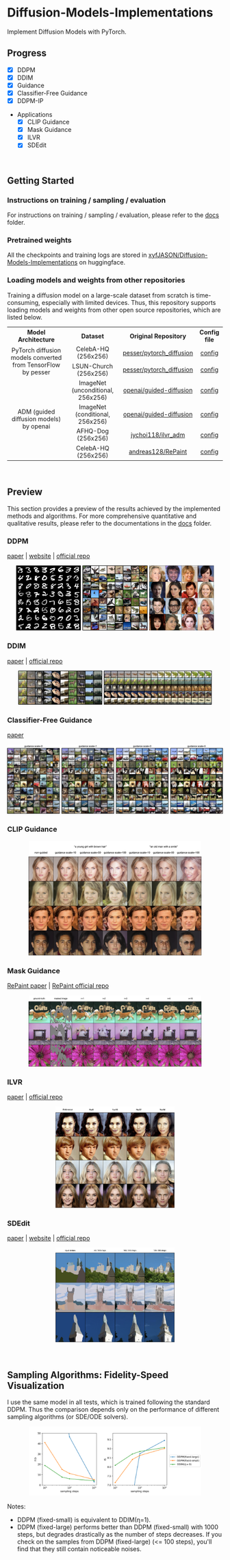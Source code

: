 # Diffusion-Models-Implementations

Implement Diffusion Models with PyTorch.



## Progress

- [x] DDPM
- [x] DDIM
- [x] Guidance
- [x] Classifier-Free Guidance
- [x] DDPM-IP
- Applications
  - [x] CLIP Guidance
  - [x] Mask Guidance
  - [x] ILVR
  - [x] SDEdit

<br/>



## Getting Started



### Instructions on training / sampling / evaluation

For instructions on training / sampling / evaluation, please refer to the [docs](./docs) folder.



### Pretrained weights

All the checkpoints and training logs are stored in [xyfJASON/Diffusion-Models-Implementations](https://huggingface.co/xyfJASON/Diffusion-Models-Implementations/tree/main) on huggingface.



### Loading models and weights from other repositories

Training a diffusion model on a large-scale dataset from scratch is time-consuming, especially with limited devices. Thus, this repository supports loading models and weights from other open source repositories, which are listed below.

<table style="text-align: center">
    <tr>
        <th>Model Architecture</th>
        <th>Dataset</th>
        <th>Original Repository</th>
        <th>Config file</th>
    </tr>
    <tr>
        <td rowspan="2">PyTorch diffusion models converted from TensorFlow by pesser</td>
        <td>CelebA-HQ (256x256)</td>
        <td><a href="https://github.com/pesser/pytorch_diffusion">pesser/pytorch_diffusion</a></td>
        <td><a href="./configs/pesser/pytorch_diffusion/celebahq.yaml">config</a></td>
    </tr>
    <tr>
        <td>LSUN-Church (256x256)</td>
        <td><a href="https://github.com/pesser/pytorch_diffusion">pesser/pytorch_diffusion</a></td>
        <td><a href="./configs/pesser/pytorch_diffusion/lsun_church.yaml">config</a></td>
    </tr>
    <tr>
        <td rowspan="4">ADM (guided diffusion models) by openai</td>
        <td>ImageNet (unconditional, 256x256)</td>
        <td><a href="https://github.com/openai/guided-diffusion">openai/guided-diffusion</a></td>
        <td><a href="./configs/openai/guided-diffusion/imagenet_256_uncond.yaml">config</a></td>
    </tr>
    <tr>
        <td>ImageNet (conditional, 256x256)</td>
        <td><a href="https://github.com/openai/guided-diffusion">openai/guided-diffusion</a></td>
        <td><a href="./configs/openai/guided-diffusion/imagenet_256_cond.yaml">config</a></td>
    </tr>
    <tr>
        <td>AFHQ-Dog (256x256)</td>
        <td><a href="https://github.com/jychoi118/ilvr_adm">jychoi118/ilvr_adm</a></td>
        <td><a href="./configs/openai/guided-diffusion/afhqdog_jychoi118_ilvr.yaml">config</a></td>
    </tr>
    <tr>
        <td>CelebA-HQ (256x256)</td>
        <td><a href="https://github.com/andreas128/RePaint">andreas128/RePaint</a></td>
        <td><a href="./configs/openai/guided-diffusion/celebahq_andreas128_RePaint.yaml">config</a></td>
    </tr>
</table>



<br/>



## Preview

This section provides a preview of the results achieved by the implemented methods and algorithms. For more comprehensive quantitative and qualitative results, please refer to the documentations in the [docs](./docs) folder.



### DDPM

[paper](https://arxiv.org/abs/2006.11239) | [website](https://hojonathanho.github.io/diffusion/) | [official repo](https://github.com/hojonathanho/diffusion)

<p align="center">
  <img src="./assets/ddpm-mnist-random.png" width=30% />
  <img src="./assets/ddpm-cifar10-random.png" width=30% />
  <img src="./assets/ddpm-celebahq-random.png" width=30% />
</p>


### DDIM

[paper](https://arxiv.org/abs/2010.02502) | [official repo](https://github.com/ermongroup/ddim)

<p align="center">
  <img src="./assets/ddim-cifar10.png" width=39% />
  <img src="./assets/ddim-cifar10-interpolate.png" width=50% />
</p>


### Classifier-Free Guidance

[paper](https://arxiv.org/abs/2207.12598)

<p align="center">
  <img src="./assets/classifier-free-cifar10.png" />
</p>


### CLIP Guidance

<p align="center">
  <img src="./assets/clip-guidance-celebahq.png" width=80% />
</p>


### Mask Guidance

[RePaint paper](https://arxiv.org/abs/2201.09865) | [RePaint official repo](https://github.com/andreas128/RePaint)

<p align="center">
  <img src="./assets/mask-guidance-imagenet.png" width=80% />
</p>



### ILVR

[paper](https://arxiv.org/abs/2108.02938) | [official repo](https://github.com/jychoi118/ilvr_adm)

<p align="center">
  <img src="./assets/ilvr-celebahq.png" width=55% />
</p>


### SDEdit

[paper](https://arxiv.org/abs/2108.01073) | [website](https://sde-image-editing.github.io/) | [official repo](https://github.com/ermongroup/SDEdit)

<p align="center">
  <img src="./assets/sdedit.png" width=55% />
</p>


<br/>



## Sampling Algorithms: Fidelity-Speed Visualization

I use the same model in all tests, which is trained following the standard DDPM. Thus the comparison depends only on the performance of different sampling algorithms (or SDE/ODE solvers).

<p align="center">
  <img src="./assets/fidelity-speed-visualization.png" width=80% />
</p>


Notes:

- DDPM (fixed-small) is equivalent to DDIM(η=1).
- DDPM (fixed-large) performs better than DDPM (fixed-small) with 1000 steps, but degrades drastically as the number of steps decreases. If you check on the samples from DDPM (fixed-large) (<= 100 steps), you'll find that they still contain noticeable noises.

